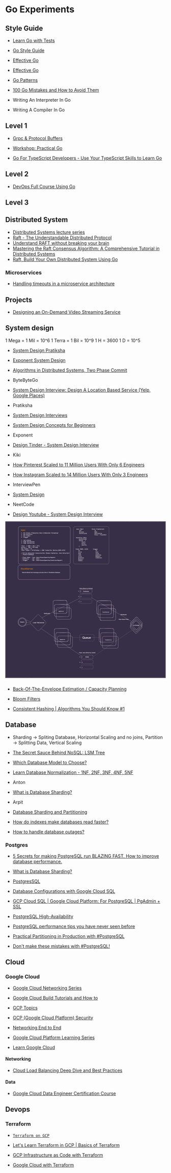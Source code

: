 # Go Experiments

## Style Guide

* [Learn Go with Tests](https://quii.gitbook.io/learn-go-with-tests/)
* [Go Style Guide](https://github.com/uber-go/guide/blob/master/style.md)
* [Effective Go](https://go.dev/doc/effective_go)
* [Effective Go](https://github.com/pthethanh/effective-go)
* [Go Patterns](https://github.com/tmrts/go-patterns)
* [100 Go Mistakes and How to Avoid Them](https://100go.co)

* Writing An Interpreter In Go
* Writing A Compiler In Go

## Level 1

* [Grpc & Protocol Buffers](GrpcGo/README.md)

* [Workshop: Practical Go](https://www.youtube.com/watch?v=gi7t6Pl9rxE)

* [Go For TypeScript Developers - Use Your TypeScript Skills to Learn Go](https://www.youtube.com/watch?v=ptuQ7xncV7A)

## Level 2

* [DevOps Full Course Using Go](https://www.youtube.com/playlist?list=PL7g1jYj15RUMdka_gPLDCFrIhwjtvCLJD)

## Level 3

## Distributed System

* [Distributed Systems lecture series](https://www.youtube.com/playlist?list=PLeKd45zvjcDFUEv_ohr_HdUFe97RItdiB)
* [Raft - The Understandable Distributed Protocol](https://www.youtube.com/watch?v=ro2fU8_mr2w)
* [Understand RAFT without breaking your brain](https://www.youtube.com/watch?v=IujMVjKvWP4)
* [Mastering the Raft Consensus Algorithm: A Comprehensive Tutorial in Distributed Systems](https://www.youtube.com/watch?v=ZyqAbQkpeUo)
* [Raft, Build Your Own Distributed System Using Go](https://www.youtube.com/watch?v=8XbxQ1Epi5w)

### Microservices

* [Handling timeouts in a microservice architecture](https://www.youtube.com/watch?v=Hxja4crycBg)

## Projects

* [Designing an On-Demand Video Streaming Service](https://hackernoon.com/designing-an-on-demand-video-streaming-service)

## System design

1 Mega  = 1 Mil  = 10^6
1 Terra = 1 Bil  = 10^9
1 H = 3600
1 D = 10^5

* [System Design Pratiksha](https://www.youtube.com/playlist?list=PLWp3jRAb6-XWmlu9R96p3xp0G_F3kdq3x)

* [Exponent System Design](https://www.youtube.com/playlist?list=PLrtCHHeadkHp92TyPt1Fj452_VGLipJnL)

* [Algorithms in Distributed Systems, Two Phase Commit](https://www.youtube.com/playlist?list=PLsdq-3Z1EPT1wfRQo2xrrst2SGremT_qd)

* ByteByteGo
* [System Design Interview: Design A Location Based Service (Yelp, Google Places)](https://www.youtube.com/watch?v=M4lR_Va97cQ)

* Pratiksha
* [System Design Interviews](https://www.youtube.com/playlist?list=PLWp3jRAb6-XWmlu9R96p3xp0G_F3kdq3x)

* [System Design Concepts for Beginners](https://www.youtube.com/playlist?list=PLT3bGNUOvbdKThX9LDJQll4TdkVvw8IT6)

* Exponent
* [Design Tinder - System Design Interview](https://www.youtube.com/watch?v=iyLqwyFL0Zc)

* Kiki
* [How Pinterest Scaled to 11 Million Users With Only 6 Engineers](https://www.youtube.com/watch?v=QRlP6BI1PFA)
* [How Instagram Scaled to 14 Million Users With Only 3 Engineers](https://www.youtube.com/watch?v=TdhXPsDXdAI)

* InterviewPen
* [System Design](https://www.youtube.com/playlist?list=PLPkuArhPxxQGkbl-_STo8FFxBBB4ri-tl)

* NeetCode
* [Design Youtube - System Design Interview](https://www.youtube.com/watch?v=jPKTo1iGQiE)

![Stock](./SystemDesign/Stock.excalidraw.png)

###

* [Back-Of-The-Envelope Estimation / Capacity Planning](https://www.youtube.com/watch?v=UC5xf8FbdJc)

* [Bloom Filters](https://www.youtube.com/watch?v=V3pzxngeLqw)
* [Consistent Hashing | Algorithms You Should Know #1](https://www.youtube.com/watch?v=UF9Iqmg94tk)

## Database

* Sharding -> Spliting Database, Horizontal Scaling and no joins, Partition -> Splitting Data, Vertical Scaling

* [The Secret Sauce Behind NoSQL: LSM Tree](https://www.youtube.com/watch?v=I6jB0nM9SKU) 

* [Which Database Model to Choose?](https://www.youtube.com/watch?v=9mdadNspP_M)
* [Learn Database Normalization - 1NF, 2NF, 3NF, 4NF, 5NF](https://www.youtube.com/playlist?list=PLNITTkCQVxeXryTQvY0JBWTyN9ynxxPH8)

* Anton
* [What is Database Sharding?](https://www.youtube.com/watch?v=XP98YCr-iXQ)

* Arpit
* [Database Sharding and Partitioning](https://www.youtube.com/watch?v=wXvljefXyEo)
* [How do indexes make databases read faster?](https://www.youtube.com/watch?v=3G293is403I)
* [How to handle database outages?](https://www.youtube.com/watch?v=UT_TVldzA64)

### Postgres

* [5 Secrets for making PostgreSQL run BLAZING FAST. How to improve database performance.](https://www.youtube.com/watch?v=YON9PliOYFk)

* [What is Database Sharding?](https://www.youtube.com/watch?v=XP98YCr-iXQ)

* [PostgresSQL](https://www.youtube.com/playlist?list=PLQnljOFTspQWGrOqslniFlRcwxyY94cjj)

* [Database Configurations with Google Cloud SQL](https://www.youtube.com/watch?v=q6noaMAnk5s)
* [GCP Cloud SQL | Google Cloud Platform: For PostgreSQL | PgAdmin + SSL](https://www.youtube.com/watch?v=iBArrntzWcU)

* [PostgreSQL High-Availability](https://www.youtube.com/playlist?list=PLBrWqg4Ny6vVwwrxjgEtJgdreMVbWkBz0)

* [PostgreSQL performance tips you have never seen before](https://www.youtube.com/watch?v=m8ogrogKjXo)

* [Practical Partitioning in Production with #PostgreSQL](https://www.youtube.com/watch?v=edQZauVU-ws)
* [Don't make these mistakes with #PostgreSQL!](https://www.youtube.com/watch?v=vxuPW4Ottrk)

## Cloud

### Google Cloud

* [Google Cloud Networking Series](https://www.youtube.com/playlist?list=PLkJoVgst5ibYnPy0I5w5RTa4BZDX2cPQe)
* [Google Cloud Build Tutorials and How to](https://www.youtube.com/playlist?list=PLn275E3eumb7yh4K8Z_fnpxkNffyTC0u4)

* [GCP Topics](https://www.youtube.com/playlist?list=PLn275E3eumb6KRtTDLOfEV2VWF8N9Mn-X)
* [GCP (Google Cloud Platform) Security](https://www.youtube.com/playlist?list=PLn275E3eumb5TEwg6IQbv7EVo53t4mDEl)

* [Networking End to End](https://www.youtube.com/playlist?list=PLIivdWyY5sqJ0oXcnZYqOnuNRsLF9H48u)

* [Google Cloud Platform Learning Series](https://www.youtube.com/playlist?list=PLkJoVgst5ibapmObyPLz2uKytahU-HE2c)

* [Learn Google Cloud](https://www.youtube.com/playlist?list=PLBRBRV08tHh1e9oqTsONC5AuhFd-SUXWq)

#### Networking

* [Cloud Load Balancing Deep Dive and Best Practices](https://www.youtube.com/watch?v=HUHBq_VGgFg)

#### Data

* [Google Cloud Data Engineer Certification Course](https://www.youtube.com/playlist?list=PLLrA_pU9-Gz1TbaEIlUVfAqZ853LmDPib)

## Devops

### Terraform

* [`Terraform on GCP`](https://github.com/GoogleCloudPlatform/cloud-foundation-fabric)

* [Let's Learn Terraform in GCP | Basics of Terraform](https://www.youtube.com/playlist?list=PLn275E3eumb75IhjQOqmtx8MUaK5hVV38)

* [GCP Infrastructure as Code with Terraform](https://www.youtube.com/watch?v=Z8OIR7Jdxy4)
* [Google Cloud with Terraform](https://www.youtube.com/playlist?list=PLkJoVgst5ibbxW_tGq7_9l3NAQvB5-LJO)
